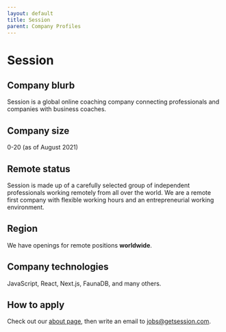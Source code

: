 ```yaml
---
layout: default
title: Session
parent: Company Profiles
---
```


# Session

## Company blurb

Session is a global online coaching company connecting professionals and companies with business coaches.

## Company size

0-20 (as of August 2021)

## Remote status

Session is made up of a carefully selected group of independent professionals working remotely from all over the world. 
We are a remote first company with flexible working hours and an entrepreneurial working environment.

## Region

We have openings for remote positions **worldwide**.

## Company technologies

JavaScript, React, Next.js, FaunaDB, and many others.

## How to apply

Check out our [about page](https://getsession.com/about), then write an email to jobs@getsession.com.
